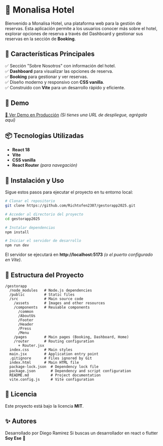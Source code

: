 
# 🏨 Monalisa Hotel
Bienvenido a Monalisa Hotel, una plataforma web para la gestión de reservas. Esta aplicación permite a los usuarios conocer más sobre el hotel, explorar opciones de reserva a través del Dashboard y gestionar sus reservas en la sección de **Booking**.

## 🌟 Características Principales

✅ Sección "Sobre Nosotros" con información del hotel.  
✅ **Dashboard** para visualizar las opciones de reserva.  
✅ **Booking** para gestionar y ver reservas.  
✅ Diseño moderno y responsivo con **CSS vanilla**.  
✅ Construido con **Vite** para un desarrollo rápido y eficiente.  

## 🚀 Demo

[🔗 Ver Demo en Producción](#) *(Si tienes una URL de despliegue, agrégala aquí)*

## 📦 Tecnologías Utilizadas

- **React 18**
- **Vite**
- **CSS vanilla**
- **React Router** *(para navegación)*

## 🔧 Instalación y Uso

Sigue estos pasos para ejecutar el proyecto en tu entorno local:

```bash
# Clonar el repositorio
git clone https://github.com/Richtofen2307/gestorapp2025.git

# Acceder al directorio del proyecto
cd gestorapp2025

# Instalar dependencias
npm install

# Iniciar el servidor de desarrollo
npm run dev
```

El servidor se ejecutará en **http://localhost:5173** *(o el puerto configurado en Vite)*.

## 📂 Estructura del Proyecto

```
/gestorapp
  /node_modules   # Node.js dependencies
  /public         # Static files
  /src            # Main source code
    /assets       # Images and other resources
    /components   # Reusable components
      /common
      /AboutUs
      /Footer
      /Header
      /Press
      /Menu
    /pages        # Main pages (Booking, Dashboard, Home)
    /router       # Routing configuration
      + Router.jsx
  index.css       # Main styles
  main.jsx        # Application entry point
  .gitignore      # Files ignored by Git
  index.html      # Main HTML file
  package-lock.json  # Dependency lock file
  package.json       # Dependency and script configuration
  README.md          # Project documentation
  vite.config.js     # Vite configuration
```

## 📜 Licencia

Este proyecto está bajo la licencia **MIT**.

## ✨ Autores

Desarrollado por Diego Ramirez
Si buscas un desarrollador en react o flutter **Soy Ese** 🚀

